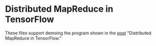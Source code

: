 # Distributed MapReduce in TensorFlow

These files support demoing the program shown in the [post](http://planspace.org//20170411-distributed_mapreduce_with_tensorflow/) "Distributed MapReduce in TensorFlow."
